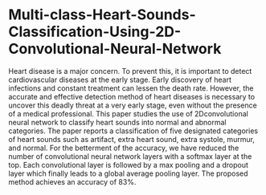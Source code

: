 # Multi-class-Heart-Sounds-Classification-Using-2D-Convolutional-Neural-Network
Heart disease is a major concern. To prevent this, it is important to detect cardiovascular diseases at the early stage. Early discovery of heart infections and constant treatment can lessen the death rate. However, the accurate and effective detection method of heart diseases is necessary to uncover this deadly threat at a very early stage, even without the presence of a medical professional. This paper studies the use of 2Dconvolutional neural network to classify heart sounds into normal and abnormal categories. The paper reports a classification of five designated categories of heart sounds such as artifact, extra heart sound, extra systole, murmur, and normal. For the betterment of the accuracy, we have reduced the number of convolutional neural network layers with a softmax layer at the top. Each convolutional layer is followed by a max pooling and a dropout layer which finally leads to a global average pooling layer. The proposed method achieves an accuracy of 83%.
